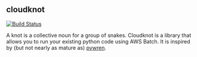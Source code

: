 ## cloudknot
[![Build Status](https://travis-ci.org/richford/cloudknot.svg?branch=master)](https://travis-ci.org/richford/cloudknot)

A knot is a collective noun for a group of snakes. Cloudknot
is a library that allows you to run your existing python code
using AWS Batch. It is inspired by (but not nearly as mature as)
[pywren](http://pywren.io/).
